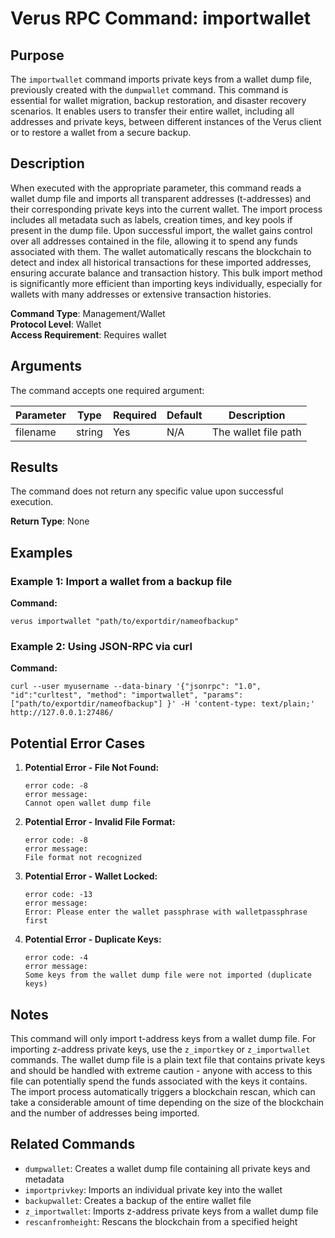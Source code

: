 # Verus RPC Command: importwallet

## Purpose
The `importwallet` command imports private keys from a wallet dump file, previously created with the `dumpwallet` command. This command is essential for wallet migration, backup restoration, and disaster recovery scenarios. It enables users to transfer their entire wallet, including all addresses and private keys, between different instances of the Verus client or to restore a wallet from a secure backup.

## Description
When executed with the appropriate parameter, this command reads a wallet dump file and imports all transparent addresses (t-addresses) and their corresponding private keys into the current wallet. The import process includes all metadata such as labels, creation times, and key pools if present in the dump file. Upon successful import, the wallet gains control over all addresses contained in the file, allowing it to spend any funds associated with them. The wallet automatically rescans the blockchain to detect and index all historical transactions for these imported addresses, ensuring accurate balance and transaction history. This bulk import method is significantly more efficient than importing keys individually, especially for wallets with many addresses or extensive transaction histories.

**Command Type**: Management/Wallet  
**Protocol Level**: Wallet  
**Access Requirement**: Requires wallet

## Arguments
The command accepts one required argument:

| Parameter | Type | Required | Default | Description |
|-----------|------|----------|---------|-------------|
| filename | string | Yes | N/A | The wallet file path |

## Results
The command does not return any specific value upon successful execution.

**Return Type**: None

## Examples

### Example 1: Import a wallet from a backup file

**Command:**
```
verus importwallet "path/to/exportdir/nameofbackup"
```

### Example 2: Using JSON-RPC via curl

**Command:**
```
curl --user myusername --data-binary '{"jsonrpc": "1.0", "id":"curltest", "method": "importwallet", "params": ["path/to/exportdir/nameofbackup"] }' -H 'content-type: text/plain;' http://127.0.0.1:27486/
```

## Potential Error Cases

1. **Potential Error - File Not Found:**
   ```
   error code: -8
   error message:
   Cannot open wallet dump file
   ```

2. **Potential Error - Invalid File Format:**
   ```
   error code: -8
   error message:
   File format not recognized
   ```

3. **Potential Error - Wallet Locked:**
   ```
   error code: -13
   error message:
   Error: Please enter the wallet passphrase with walletpassphrase first
   ```

4. **Potential Error - Duplicate Keys:**
   ```
   error code: -4
   error message:
   Some keys from the wallet dump file were not imported (duplicate keys)
   ```

## Notes
This command will only import t-address keys from a wallet dump file. For importing z-address private keys, use the `z_importkey` or `z_importwallet` commands. The wallet dump file is a plain text file that contains private keys and should be handled with extreme caution - anyone with access to this file can potentially spend the funds associated with the keys it contains. The import process automatically triggers a blockchain rescan, which can take a considerable amount of time depending on the size of the blockchain and the number of addresses being imported.

## Related Commands
- `dumpwallet`: Creates a wallet dump file containing all private keys and metadata
- `importprivkey`: Imports an individual private key into the wallet
- `backupwallet`: Creates a backup of the entire wallet file
- `z_importwallet`: Imports z-address private keys from a wallet dump file
- `rescanfromheight`: Rescans the blockchain from a specified height